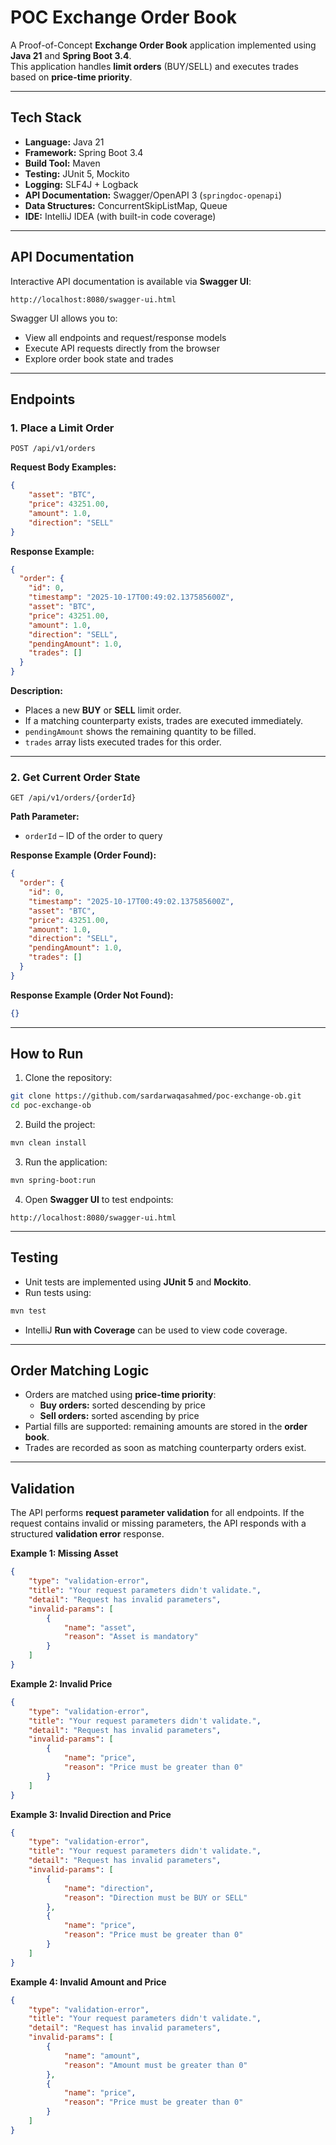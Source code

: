 
# POC Exchange Order Book

A Proof-of-Concept **Exchange Order Book** application implemented using **Java 21** and **Spring Boot 3.4**.  
This application handles **limit orders** (BUY/SELL) and executes trades based on **price-time priority**.

---

## Tech Stack

- **Language:** Java 21
- **Framework:** Spring Boot 3.4
- **Build Tool:** Maven
- **Testing:** JUnit 5, Mockito
- **Logging:** SLF4J + Logback
- **API Documentation:** Swagger/OpenAPI 3 (`springdoc-openapi`)
- **Data Structures:** ConcurrentSkipListMap, Queue
- **IDE:** IntelliJ IDEA (with built-in code coverage)

---

## API Documentation

Interactive API documentation is available via **Swagger UI**:

```
http://localhost:8080/swagger-ui.html
```

Swagger UI allows you to:

- View all endpoints and request/response models
- Execute API requests directly from the browser
- Explore order book state and trades

---

## Endpoints

### 1. Place a Limit Order

```
POST /api/v1/orders
```

**Request Body Examples:**

```json
{
    "asset": "BTC",
    "price": 43251.00,
    "amount": 1.0,
    "direction": "SELL"
}
```


**Response Example:**

```json
{
  "order": {
    "id": 0,
    "timestamp": "2025-10-17T00:49:02.137585600Z",
    "asset": "BTC",
    "price": 43251.00,
    "amount": 1.0,
    "direction": "SELL",
    "pendingAmount": 1.0,
    "trades": []
  }
}
```

**Description:**

- Places a new **BUY** or **SELL** limit order.
- If a matching counterparty exists, trades are executed immediately.
- `pendingAmount` shows the remaining quantity to be filled.
- `trades` array lists executed trades for this order.

---

### 2. Get Current Order State

```
GET /api/v1/orders/{orderId}
```

**Path Parameter:**

- `orderId` – ID of the order to query

**Response Example (Order Found):**

```json
{
  "order": {
    "id": 0,
    "timestamp": "2025-10-17T00:49:02.137585600Z",
    "asset": "BTC",
    "price": 43251.00,
    "amount": 1.0,
    "direction": "SELL",
    "pendingAmount": 1.0,
    "trades": []
  }
}
```

**Response Example (Order Not Found):**

```json
{}
```

---

## How to Run

1. Clone the repository:

```bash
git clone https://github.com/sardarwaqasahmed/poc-exchange-ob.git
cd poc-exchange-ob
```

2. Build the project:

```bash
mvn clean install
```

3. Run the application:

```bash
mvn spring-boot:run
```

4. Open **Swagger UI** to test endpoints:

```
http://localhost:8080/swagger-ui.html
```

---

## Testing

- Unit tests are implemented using **JUnit 5** and **Mockito**.
- Run tests using:

```bash
mvn test
```

- IntelliJ **Run with Coverage** can be used to view code coverage.

---

## Order Matching Logic

- Orders are matched using **price-time priority**:
    - **Buy orders:** sorted descending by price
    - **Sell orders:** sorted ascending by price
- Partial fills are supported: remaining amounts are stored in the **order book**.
- Trades are recorded as soon as matching counterparty orders exist.


---
## Validation

The API performs **request parameter validation** for all endpoints. If the request contains invalid or missing parameters, the API responds with a structured **validation error** response.

**Example 1: Missing Asset**

```json
{
    "type": "validation-error",
    "title": "Your request parameters didn't validate.",
    "detail": "Request has invalid parameters",
    "invalid-params": [
        {
            "name": "asset",
            "reason": "Asset is mandatory"
        }
    ]
}
```

**Example 2: Invalid Price**

```json
{
    "type": "validation-error",
    "title": "Your request parameters didn't validate.",
    "detail": "Request has invalid parameters",
    "invalid-params": [
        {
            "name": "price",
            "reason": "Price must be greater than 0"
        }
    ]
}
```


**Example 3: Invalid Direction and Price**

```json
{
    "type": "validation-error",
    "title": "Your request parameters didn't validate.",
    "detail": "Request has invalid parameters",
    "invalid-params": [
        {
            "name": "direction",
            "reason": "Direction must be BUY or SELL"
        },
        {
            "name": "price",
            "reason": "Price must be greater than 0"
        }
    ]
}
```


**Example 4: Invalid Amount and Price**

```json
{
    "type": "validation-error",
    "title": "Your request parameters didn't validate.",
    "detail": "Request has invalid parameters",
    "invalid-params": [
        {
            "name": "amount",
            "reason": "Amount must be greater than 0"
        },
        {
            "name": "price",
            "reason": "Price must be greater than 0"
        }
    ]
}
```
